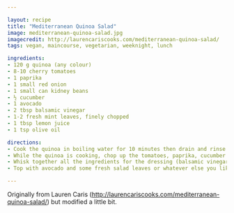 ```yaml
---

layout: recipe
title: "Mediterranean Quinoa Salad"
image: mediterranean-quinoa-salad.jpg
imagecredit: http://laurencariscooks.com/mediterranean-quinoa-salad/
tags: vegan, maincourse, vegetarian, weeknight, lunch

ingredients:
- 120 g quinoa (any colour)
- 8-10 cherry tomatoes
- 1 paprika
- 1 small red onion
- 1 small can kidney beans
- ½ cucumber
- 1 avocado
- 2 tbsp balsamic vinegar
- 1-2 fresh mint leaves, finely chopped
- 1 tbsp lemon juice
- 1 tsp olive oil

directions:
- Cook the quinoa in boiling water for 10 minutes then drain and rinse.
- While the quinoa is cooking, chop up the tomatoes, paprika, cucumber and red onion into a fine dice, then mix with the quinoa. Also drain and rinse the beans and mix with the salad.
- Whisk together all the ingredients for the dressing (balsamic vinegar, mint, lemon juice, olive oil, salt & pepper) and pour over the salad, tossing so everything is coated.
- Top with avocado and some fresh salad leaves or whatever else you like.

---
```


Originally from Lauren Caris (http://laurencariscooks.com/mediterranean-quinoa-salad/) but modified a little bit.